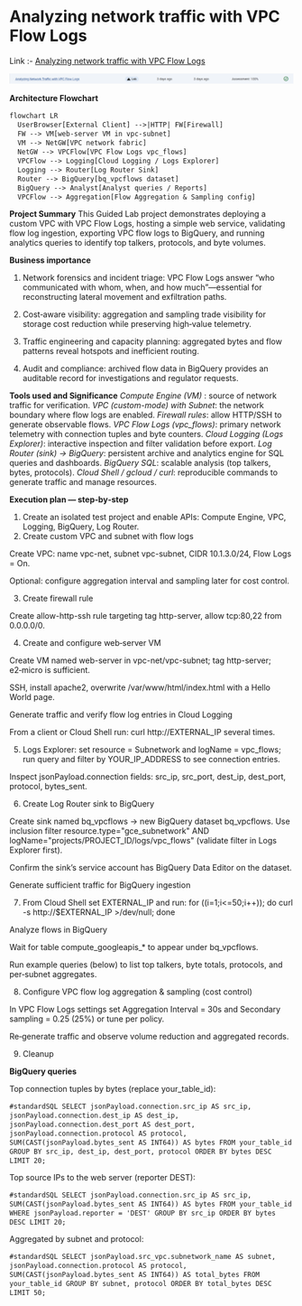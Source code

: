  # Analyzing network traffic with VPC Flow Logs

Link :- [Analyzing network traffic with VPC Flow Logs](https://www.skills.google/focuses/45798?parent=catalog)


![Image](image.png)

**Architecture Flowchart**
```mermaid
flowchart LR
  UserBrowser[External Client] -->|HTTP| FW[Firewall]
  FW --> VM[web-server VM in vpc-subnet]
  VM --> NetGW[VPC network fabric]
  NetGW --> VPCFlow[VPC Flow Logs vpc_flows]
  VPCFlow --> Logging[Cloud Logging / Logs Explorer]
  Logging --> Router[Log Router Sink]
  Router --> BigQuery[bq_vpcflows dataset]
  BigQuery --> Analyst[Analyst queries / Reports]
  VPCFlow --> Aggregation[Flow Aggregation & Sampling config]
```

**Project Summary**
This Guided Lab project demonstrates deploying a custom VPC with VPC Flow Logs, hosting a simple web service, validating flow log ingestion, exporting VPC flow logs to BigQuery, and running analytics queries to identify top talkers, protocols, and byte volumes.

**Business importance**
1) Network forensics and incident triage: VPC Flow Logs answer “who communicated with whom, when, and how much”—essential for reconstructing lateral movement and exfiltration paths.

2) Cost‑aware visibility: aggregation and sampling trade visibility for storage cost reduction while preserving high‑value telemetry.

3) Traffic engineering and capacity planning: aggregated bytes and flow patterns reveal hotspots and inefficient routing.

4) Audit and compliance: archived flow data in BigQuery provides an auditable record for investigations and regulator requests.


**Tools used and Significance**
*Compute Engine (VM)* : source of network traffic for verification.
*VPC (custom-mode) with Subnet*: the network boundary where flow logs are enabled.
*Firewall rules*: allow HTTP/SSH to generate observable flows.
*VPC Flow Logs (vpc_flows)*: primary network telemetry with connection tuples and byte counters.
*Cloud Logging (Logs Explorer)*: interactive inspection and filter validation before export.
*Log Router (sink) → BigQuery*: persistent archive and analytics engine for SQL queries and dashboards.
*BigQuery SQL*: scalable analysis (top talkers, bytes, protocols).
*Cloud Shell / gcloud / curl*: reproducible commands to generate traffic and manage resources.

**Execution plan — step‑by‑step**
1) Create an isolated test project and enable APIs: Compute Engine, VPC, Logging, BigQuery, Log Router.
2) Create custom VPC and subnet with flow logs

Create VPC: name vpc-net, subnet vpc-subnet, CIDR 10.1.3.0/24, Flow Logs = On.

Optional: configure aggregation interval and sampling later for cost control.

3) Create firewall rule

Create allow-http-ssh rule targeting tag http-server, allow tcp:80,22 from 0.0.0.0/0.

4) Create and configure web‑server VM

Create VM named web-server in vpc-net/vpc-subnet; tag http-server; e2‑micro is sufficient.

SSH, install apache2, overwrite /var/www/html/index.html with a Hello World page.

Generate traffic and verify flow log entries in Cloud Logging

From a client or Cloud Shell run: curl http://EXTERNAL_IP several times.

5) Logs Explorer: set resource = Subnetwork and logName = vpc_flows; run query and filter by YOUR_IP_ADDRESS to see connection entries.

Inspect jsonPayload.connection fields: src_ip, src_port, dest_ip, dest_port, protocol, bytes_sent.

6) Create Log Router sink to BigQuery

Create sink named bq_vpcflows → new BigQuery dataset bq_vpcflows. Use inclusion filter resource.type="gce_subnetwork" AND logName="projects/PROJECT_ID/logs/vpc_flows" (validate filter in Logs Explorer first).

Confirm the sink’s service account has BigQuery Data Editor on the dataset.

Generate sufficient traffic for BigQuery ingestion

7) From Cloud Shell set EXTERNAL_IP and run: for ((i=1;i<=50;i++)); do curl -s http://$EXTERNAL_IP >/dev/null; done

Analyze flows in BigQuery

Wait for table compute_googleapis_* to appear under bq_vpcflows.

Run example queries (below) to list top talkers, byte totals, protocols, and per‑subnet aggregates.

8) Configure VPC flow log aggregation & sampling (cost control)

In VPC Flow Logs settings set Aggregation Interval = 30s and Secondary sampling = 0.25 (25%) or tune per policy.

Re‑generate traffic and observe volume reduction and aggregated records.

9) Cleanup


**BigQuery queries**

Top connection tuples by bytes (replace your_table_id): 
```
#standardSQL SELECT jsonPayload.connection.src_ip AS src_ip, jsonPayload.connection.dest_ip AS dest_ip, jsonPayload.connection.dest_port AS dest_port, jsonPayload.connection.protocol AS protocol, SUM(CAST(jsonPayload.bytes_sent AS INT64)) AS bytes FROM your_table_id GROUP BY src_ip, dest_ip, dest_port, protocol ORDER BY bytes DESC LIMIT 20;
```

Top source IPs to the web server (reporter DEST): 
```
#standardSQL SELECT jsonPayload.connection.src_ip AS src_ip, SUM(CAST(jsonPayload.bytes_sent AS INT64)) AS bytes FROM your_table_id WHERE jsonPayload.reporter = 'DEST' GROUP BY src_ip ORDER BY bytes DESC LIMIT 20;
```

Aggregated by subnet and protocol: 
```
#standardSQL SELECT jsonPayload.src_vpc.subnetwork_name AS subnet, jsonPayload.connection.protocol AS protocol, SUM(CAST(jsonPayload.bytes_sent AS INT64)) AS total_bytes FROM your_table_id GROUP BY subnet, protocol ORDER BY total_bytes DESC LIMIT 50;
```